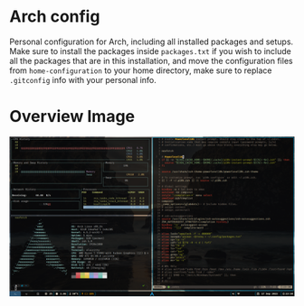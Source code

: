 # Arch config

Personal configuration for Arch, including all installed packages and setups.
Make sure to install the packages inside `packages.txt` if you wish to include all the packages that are in this installation, and move the configuration files from `home-configuration` to your home directory, make sure to replace `.gitconfig` info with your personal info.

# Overview Image

![Arch linux desktop image overview](./assets/arch-overview.png)
